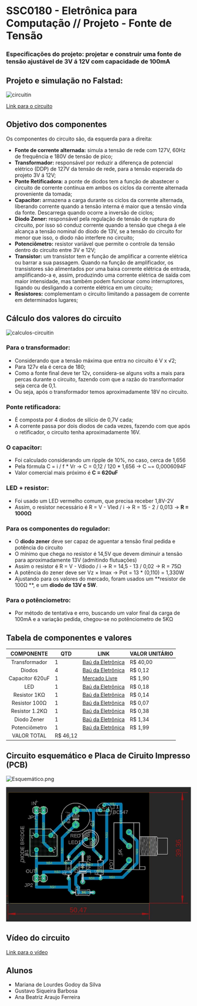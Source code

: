 # SSC0180 - Eletrônica para Computação // Projeto - Fonte de Tensão

### Especificações do projeto: projetar e construir uma fonte de tensão ajustável de 3V á 12V com capacidade de 100mA 

## Projeto e simulação no Falstad:
![circuitin](https://user-images.githubusercontent.com/32443360/127787265-8cc0c72c-aacd-4fcf-86e3-c3132ca2ad9d.png)

[Link para o circuito](https://tinyurl.com/ydrcjp7r)


## Objetivo dos componentes

Os componentes do circuito são, da esquerda para a direita:
- **Fonte de corrente alternada:** simula a tensão de rede com 127V, 60Hz de frequência e 180V de tensão de pico;
- **Transformador:** responsável por reduzir a diferença de potencial elétrico (DDP) de 127V da tensão de rede, para a tensão esperada do projeto 3V á 12V;
- **Ponte Retificadora:** a ponte de diodos tem a função de abastecer o circuito de corrente contínua em ambos os ciclos da corrente alternada proveniente da tomada; 
- **Capacitor:** armazena a carga durante os ciclos da corrente alternada, liberando corrente quando a tensão interna é maior que a tensão vinda da fonte. Descarrega quando ocorre a inversão de ciclos;
- **Diodo Zener:** responsável pela regulação de tensão de ruptura do circuito, por isso só conduz corrente quando a tensão que chega á ele alcança a tensão nominal do diodo de 13V, se a tensão do circuito for menor que isso, o diodo não interfere no circuito;
- **Potenciômetro:** resistor variável que permite o controle da tensão dentro do circuito entre 3V e 12V;
- **Transistor:** um transistor tem e função de amplificar a corrente elétrica ou barrar a sua passagem. Quando na função de amplificador, os transistores são alimentados por uma baixa corrente elétrica de entrada, amplificando-a e, assim, produzindo uma corrente elétrica de saída com maior intensidade, mas também podem funcionar como interruptores, ligando ou desligando a corrente elétrica em um circuito;
- **Resistores:** complementam o circuito limitando a passagem de corrente em determinados lugares;


## Cálculo dos valores do circuito

![calculos-circuitin](https://user-images.githubusercontent.com/32443360/127787260-d20f1b7e-32dd-4172-9614-e9b72070bf5a.png)


### Para o transformador:
  -  Considerando que a tensão máxima que entra no circuito é V x √2;
  -  Para 127v ela é cerca de 180;
  -  Como a fonte final deve ter 12v, considera-se alguns volts a mais para percas durante o circuito, fazendo com que a razão do transformador seja cerca de 0,1.
  -  Ou seja, após o transformador temos aproximadamente 18V no circuito.
### Ponte retificadora:
  -  É composta por 4 diodos de silício de 0,7V cada;
  -  A corrente passa por dois diodos de cada vezes, fazendo com que após o retificador, o circuito tenha aproximadamente 16V.
### O capacitor:
  - Foi calculado considerando um ripple de 10%, no caso, cerca de 1,656
  - Pela fórmula C = i / f * Vr -> C = 0,12 / 120 * 1,656 -> C ~= 0,0006094F
  - Valor comercial mais próximo é **C = 620uF**
### LED + resistor:
  - Foi usado um LED vermelho comum, que precisa receber 1,8V-2V
  - Assim, o resistor necessário é R = V - Vled / i -> R = 15 - 2 / 0,013 -> **R = 1000Ω**
### Para os componentes do regulador:
  - O **diodo zener** deve ser capaz de aguentar a tensão final pedida e potência do circuito
  - O mínimo que chega no resistor é 14,5V que devem diminuir a tensão para aproximadamente 13V (admitindo flutuações)
  - Assim o resistor é R = V - Vdiodo / i -> R = 14,5 - 13 / 0,02 -> R = 75Ω 
  - A potência do zener deve ser Vz × Imax -> Pot = 13 * (0,110) = 1,330W 
  - Ajustando para os valores do mercado, foram usados um **resistor de 100Ω **, e um **diodo de 13V e 5W**.
### Para o potênciometro:
  - Por método de tentativa e erro, buscando um valor final da carga de 100mA e a variação pedida, chegou-se no potênciometro de 5KΩ


## Tabela de componentes e valores

|        COMPONENTE        |QTD| LINK | VALOR UNITÁRIO |
|:------------------------:|---|------|----------------|
| Transformador            | 1 |[Baú da Eletrônica](https://eletronicagpl.com.br/produto/transformador-hayama-181-18v18v-1a-bivolt/)| R$ 40,00 |
| Diodos                   | 4 |[Baú da Eletrônica](https://www.baudaeletronica.com.br/diodo-1n4004.html) | R$ 0,12 |
| Capacitor 620uF          | 1 |[Mercado Livre](https://produto.mercadolivre.com.br/MLB-1777842290-capacitor-eletrolitico-7x-680uf-x-25v-3x-470uf-x-25v-105-_JM#position=6&search_layout=grid&type=item&tracking_id=4ae0b597-7503-403c-a6e1-cb694ebc05a3) | R$ 1,90 |
| LED                      | 1 |[Baú da Eletrônica](https://www.baudaeletronica.com.br/led-difuso-3mm-vermelho.html)|R$ 0,18 |
| Resistor 1KΩ             | 1 |[Baú da Eletrônica](https://www.baudaeletronica.com.br/resistor-1k0-1-2w.html)     | R$ 0,14 |
| Resistor 100Ω            | 1 |[Baú da Eletrônica](https://www.baudaeletronica.com.br/resistor-100r-5-1-4w.html)     | R$ 0,07 |
| Resistor 1.2KΩ           | 1 |[Baú da Eletrônica](https://www.baudaeletronica.com.br/resistor-1k2-5-2w.html)     | R$ 0,38 |
| Diodo Zener              | 1 |[Baú da Eletrônica](https://www.baudaeletronica.com.br/diodo-zener-1n5350b-13v-5w.html)    | R$ 1,34 |
| Potenciômetro            | 1 |[Baú da Eletrônica](https://www.baudaeletronica.com.br/potenciometro-linear-de-5k-5000.html)    | R$ 1,99 |
|VALOR TOTAL               | R$ 46,12 |


## Circuito esquemático e Placa de Ciruito Impresso (PCB)


![Esquemático.png](https://raw.githubusercontent.com/marianagsilva/Projeto-Fonte-Tensao/main/Esquem%C3%A1tico.png)

![photo_2021-08-02_17-04-38.jpg](https://raw.githubusercontent.com/marianagsilva/Projeto-Fonte-Tensao/main/photo_2021-08-02_17-04-38.jpg)

## Vídeo do circuito

[Link para o vídeo](https://www.wevideo.com/view/2266192321)


## Alunos
- Mariana de Lourdes Godoy da Silva
- Gustavo Siqueira Barbosa 
- Ana Beatriz Araujo Ferreira 

